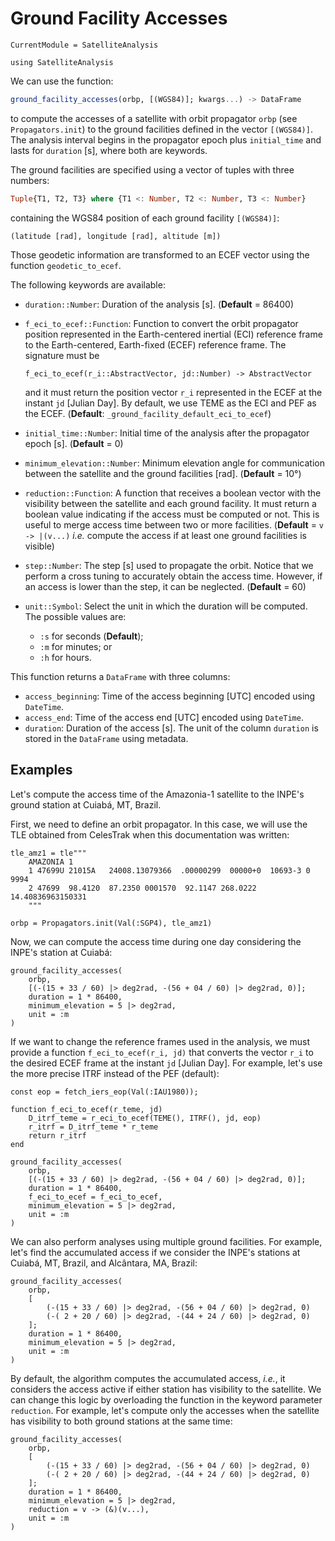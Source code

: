 # Ground Facility Accesses

```@meta
CurrentModule = SatelliteAnalysis
```

```@setup ground_facility_access
using SatelliteAnalysis
```

We can use the function:

```julia
ground_facility_accesses(orbp, [(WGS84)]; kwargs...) -> DataFrame
```

to compute the accesses of a satellite with orbit propagator `orbp` (see `Propagators.init`)
to the ground facilities defined in the vector `[(WGS84)]`. The analysis interval begins in
the propagator epoch plus `initial_time` and lasts for `duration` [s], where both are
keywords.

The ground facilities are specified using a vector of tuples with three numbers:

```julia
Tuple{T1, T2, T3} where {T1 <: Number, T2 <: Number, T3 <: Number}
```

containing the WGS84 position of each ground facility `[(WGS84)]`:

```text
(latitude [rad], longitude [rad], altitude [m])
```

Those geodetic information are transformed to an ECEF vector using the function
`geodetic_to_ecef`.

The following keywords are available:

- `duration::Number`: Duration of the analysis [s].
    (**Default** = 86400)
- `f_eci_to_ecef::Function`: Function to convert the orbit propagator position represented
    in the Earth-centered inertial (ECI) reference frame to the Earth-centered, Earth-fixed
    (ECEF) reference frame. The signature must be

    `f_eci_to_ecef(r_i::AbstractVector, jd::Number) -> AbstractVector`

    and it must return the position vector `r_i` represented in the ECEF at the instant `jd`
    [Julian Day]. By default, we use TEME as the ECI and PEF as the ECEF.
    (**Default**: `_ground_facility_default_eci_to_ecef`)
- `initial_time::Number`: Initial time of the analysis after the propagator epoch [s].
    (**Default** = 0)
- `minimum_elevation::Number`: Minimum elevation angle for communication between the
    satellite and the ground facilities [rad].
    (**Default** = 10°)
- `reduction::Function`: A function that receives a boolean vector with the visibility
    between the satellite and each ground facility. It must return a boolean value
    indicating if the access must be computed or not. This is useful to merge access time
    between two or more facilities.
    (**Default** = `v -> |(v...)` *i.e.* compute the access if at least one ground
    facilities is visible)
- `step::Number`: The step [s] used to propagate the orbit. Notice that we perform a cross
    tuning to accurately obtain the access time. However, if an access is lower than the
    step, it can be neglected.
    (**Default** = 60)
- `unit::Symbol`: Select the unit in which the duration will be computed. The possible
    values are:
    - `:s` for seconds (**Default**);
    - `:m` for minutes; or
    - `:h` for hours.

This function returns a `DataFrame` with three columns:

- `access_beginning`: Time of the access beginning [UTC] encoded using `DateTime`.
- `access_end`: Time of the access end [UTC] encoded using `DateTime`.
- `duration`: Duration of the access [s].
  The unit of the column `duration` is stored in the `DataFrame` using metadata.

## Examples

Let's compute the access time of the Amazonia-1 satellite to the INPE's ground station at
Cuiabá, MT, Brazil.

First, we need to define an orbit propagator. In this case, we will use the TLE obtained
from CelesTrak when this documentation was written:

```@repl ground_facility_access
tle_amz1 = tle"""
    AMAZONIA 1
    1 47699U 21015A   24008.13079366  .00000299  00000+0  10693-3 0  9994
    2 47699  98.4120  87.2350 0001570  92.1147 268.0222 14.40836963150331
    """

orbp = Propagators.init(Val(:SGP4), tle_amz1)
```

Now, we can compute the access time during one day considering the INPE's station at Cuiabá:

```@repl ground_facility_access
ground_facility_accesses(
    orbp,
    [(-(15 + 33 / 60) |> deg2rad, -(56 + 04 / 60) |> deg2rad, 0)];
    duration = 1 * 86400,
    minimum_elevation = 5 |> deg2rad,
    unit = :m
)
```

If we want to change the reference frames used in the analysis, we must provide a function
`f_eci_to_ecef(r_i, jd)` that converts the vector `r_i` to the desired ECEF frame at the
instant `jd` [Julian Day]. For example, let's use the more precise ITRF instead of the PEF
(default):

```@repl ground_facility_access
const eop = fetch_iers_eop(Val(:IAU1980));

function f_eci_to_ecef(r_teme, jd)
    D_itrf_teme = r_eci_to_ecef(TEME(), ITRF(), jd, eop)
    r_itrf = D_itrf_teme * r_teme
    return r_itrf
end

ground_facility_accesses(
    orbp,
    [(-(15 + 33 / 60) |> deg2rad, -(56 + 04 / 60) |> deg2rad, 0)];
    duration = 1 * 86400,
    f_eci_to_ecef = f_eci_to_ecef,
    minimum_elevation = 5 |> deg2rad,
    unit = :m
)
```

We can also perform analyses using multiple ground facilities. For example, let's find the
accumulated access if we consider the INPE's stations at Cuiabá, MT, Brazil, and Alcântara,
MA, Brazil:

```@repl ground_facility_access
ground_facility_accesses(
    orbp,
    [
        (-(15 + 33 / 60) |> deg2rad, -(56 + 04 / 60) |> deg2rad, 0)
        (-( 2 + 20 / 60) |> deg2rad, -(44 + 24 / 60) |> deg2rad, 0)
    ];
    duration = 1 * 86400,
    minimum_elevation = 5 |> deg2rad,
    unit = :m
)
```

By default, the algorithm computes the accumulated access, _i.e._, it considers the access
active if either station has visibility to the satellite. We can change this logic by
overloading the function in the keyword parameter `reduction`. For example, let's compute
only the accesses when the satellite has visibility to both ground stations at the same
time:

```@repl ground_facility_access
ground_facility_accesses(
    orbp,
    [
        (-(15 + 33 / 60) |> deg2rad, -(56 + 04 / 60) |> deg2rad, 0)
        (-( 2 + 20 / 60) |> deg2rad, -(44 + 24 / 60) |> deg2rad, 0)
    ];
    duration = 1 * 86400,
    minimum_elevation = 5 |> deg2rad,
    reduction = v -> (&)(v...),
    unit = :m
)
```
